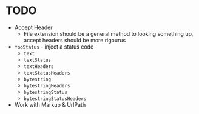 TODO
====

- Accept Header
  - File extension should be a general method to looking something up, accept headers
    should be more rigourus
- `fooStatus` - inject a status code
  - `text`
  - `textStatus`
  - `textHeaders`
  - `textStatusHeaders`
  - `bytestring`
  - `bytestringHeaders`
  - `bytestringStatus`
  - `bytestringStatusHeaders`
- Work with Markup & UrlPath
